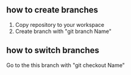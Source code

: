 ## how to create branches

1. Copy repository to your workspace
2. Create branch with "git branch Name"

## how to switch branches

Go to the this branch with "git checkout Name"
